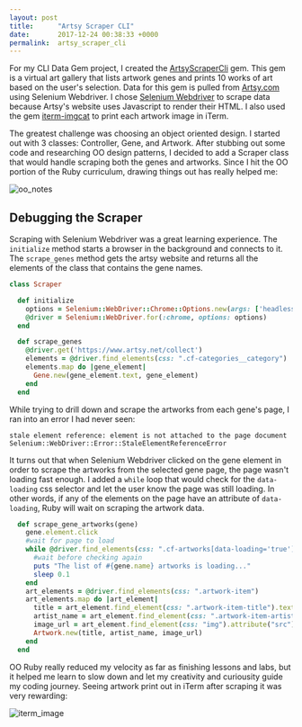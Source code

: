 ```yaml
---
layout: post
title:      "Artsy Scraper CLI"
date:       2017-12-24 00:38:33 +0000
permalink:  artsy_scraper_cli
---
```


For my CLI Data Gem project, I created the [ArtsyScraperCli](https://github.com/hcarnes/artsy_scraper_cli) gem. This gem is a virtual art gallery that lists artwork genes and prints 10 works of art based on the user's selection. Data for this gem is pulled from [Artsy.com](https://www.artsy.net/collect) using Selenium Webdriver. I chose [Selenium Webdriver](http://blog.morizyun.com/blog/selenium-webdriver-ruby-browser-test/index.html) to scrape data because Artsy's website uses Javascript to render their HTML. I also used the gem [iterm-imgcat](https://rubygems.org/gems/iterm-imgcat) to print each artwork image in iTerm.

The greatest challenge was choosing an object oriented design. I started out with 3 classes: Controller, Gene, and Artwork. After stubbing out some code and researching OO design patterns, I decided to add a Scraper class that would handle scraping both the genes and artworks. Since I hit the OO portion of the Ruby curriculum, drawing things out has really helped me:

![oo_notes](https://i.imgur.com/DD7UhGi.jpg "oo_notes")

## Debugging the Scraper

Scraping with Selenium Webdriver was a great learning experience. The `initialize` method starts a browser in the background and connects to it. The `scrape_genes` method gets the artsy website and returns all the elements of the class that contains the gene names.

```ruby
class Scraper

  def initialize
    options = Selenium::WebDriver::Chrome::Options.new(args: ['headless'])
    @driver = Selenium::WebDriver.for(:chrome, options: options)
  end

  def scrape_genes
    @driver.get('https://www.artsy.net/collect')
    elements = @driver.find_elements(css: ".cf-categories__category")
    elements.map do |gene_element|
      Gene.new(gene_element.text, gene_element)
    end
  end
  ```

While trying to drill down and scrape the artworks from each gene's page, I ran into an error I had never seen: 

`stale element reference: element is not attached to the page document Selenium::WebDriver::Error::StaleElementReferenceError`

It turns out that when Selenium Webdriver clicked on the gene element in order to scrape the artworks from the selected gene page, the page wasn't loading fast enough. I added a `while` loop that would check for the `data-loading` css selector and let the user know the page was still loading. In other words, if any of the elements on the page have an attribute of `data-loading`, Ruby will wait on scraping the artwork data.

```ruby
  def scrape_gene_artworks(gene)
    gene.element.click
    #wait for page to load 
    while @driver.find_elements(css: ".cf-artworks[data-loading='true']").any?
      #wait before checking again
      puts "The list of #{gene.name} artworks is loading..."
      sleep 0.1
    end
    art_elements = @driver.find_elements(css: ".artwork-item")
    art_elements.map do |art_element|
      title = art_element.find_element(css: ".artwork-item-title").text
      artist_name = art_element.find_element(css: ".artwork-item-artist").text
      image_url = art_element.find_element(css: "img").attribute("src")
      Artwork.new(title, artist_name, image_url)
    end
  end
```
OO Ruby really reduced my velocity as far as finishing lessons and labs, but it helped me learn to slow down and let my creativity and curiousity guide my coding journey. Seeing artwork print out in iTerm after scraping it was very rewarding:

![iterm_image](https://imgur.com/898o2Te.gif "Screenshot")
